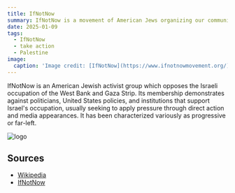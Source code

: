 ```yaml
---
title: IfNotNow
summary: IfNotNow is a movement of American Jews organizing our community for equality, justice, and a thriving future for all.  
date: 2025-01-09
tags:
  - IfNotNow
  - take action
  - Palestine
image:
  caption: 'Image credit: [IfNotNow](https://www.ifnotnowmovement.org/)'
---
```



IfNotNow is an American Jewish activist group which opposes the Israeli occupation of the West Bank and Gaza Strip. Its membership demonstrates against politicians, United States policies, and institutions that support Israel's occupation, usually seeking to apply pressure through direct action and media appearances. It has been characterized variously as progressive or far-left. 

![logo](https://cdn.dribbble.com/users/254505/screenshots/2572044/media/f24ff6cf1f6cd942f64a73a82d77863e.gif)

## Sources

- [Wikipedia](https://en.wikipedia.org/wiki/IfNotNow)
- [IfNotNow](https://www.ifnotnowmovement.org/)